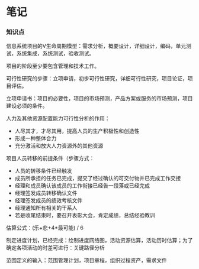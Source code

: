 # 笔记 <!-- omit in toc -->

### 知识点

信息系统项目的V生命周期模型：需求分析，概要设计，详细设计，编码，单元测试，系统集成，系统测试，验收测试。

项目的阶段至少要包含管理和技术工作。

可行性研究的步骤：立项申请，初步可行性研究，详细可行性研究，项目论证，项目评估。

立项申请书：项目的必要性，项目的市场预测，产品方案或服务的市场预测，项目建设必须的条件。

人力及其他资源配置能力可行性分析的作用：
- 人尽其才，才尽其用，提高人员的生产积极性和创造性
- 形成一种整体合力
- 充分激活和放大人力资源外的其他资源

项目人员转移的前提条件（步骤方式：

- 人员的转移条件已经触发
- 成员所承担的任务已完成，提交了经过确认的可交付物并已完成工作交接
- 经理和成员确认该成员的工作衔接已经告一段落或已经完成
- 经理签发成员转移确认文件
- 经理签发成员的绩效考核文件
- 经理通知所有相关的干系人
- 若是收尾结束时，要召开表彰大会，肯定成绩，总结经验教训

估算公式：(乐+悲+4*最可能) / 6

制定进度计划，已经完成：绘制进度网络图，活动资源估算，活动历时估算；为了确定各项活动的时差可进行：关键路径分析

范围定义的输入：范围管理计划，项目章程，组织过程资产，需求文件